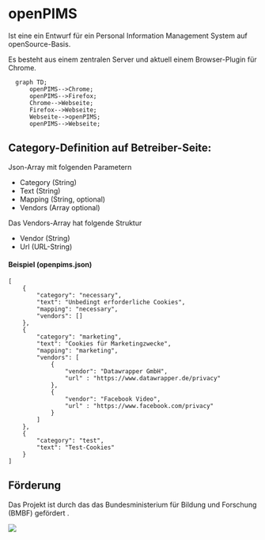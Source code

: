 # openPIMS

Ist eine ein Entwurf für ein Personal Information Management System auf openSource-Basis.

Es besteht aus einem zentralen Server und aktuell einem Browser-Plugin für Chrome.


```mermaid
  graph TD;
      openPIMS-->Chrome;
      openPIMS-->Firefox;
      Chrome-->Webseite;
      Firefox-->Webseite;
      Webseite-->openPIMS;
      openPIMS-->Webseite;
```

## Category-Definition auf Betreiber-Seite:
Json-Array mit folgenden Parametern

- Category (String)
- Text (String)
- Mapping (String, optional)
- Vendors (Array optional)

Das Vendors-Array hat folgende Struktur
- Vendor (String)
- Url (URL-String)

#### Beispiel (openpims.json)

    [
        {
            "category": "necessary",
            "text": "Unbedingt erforderliche Cookies",
            "mapping": "necessary",
            "vendors": []
        },
        {
            "category": "marketing",
            "text": "Cookies für Marketingzwecke",
            "mapping": "marketing",
            "vendors": [
                {
                    "vendor": "Datawrapper GmbH",
                    "url" : "https://www.datawrapper.de/privacy"
                },
                {
                    "vendor": "Facebook Video",
                    "url" : "https://www.facebook.com/privacy"
                }
            ]
        },
        {
            "category": "test",
            "text": "Test-Cookies"
        }
    ]
    

## Förderung
Das Projekt ist durch das das Bundesministerium für Bildung und Forschung (BMBF) gefördert .

![](https://prototypefund.de/wp-content/uploads/2016/07/logo-bmbf.svg)
